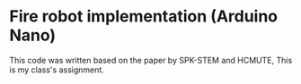 # Fire robot implementation (Arduino Nano)
This code was written based on the paper by SPK-STEM and HCMUTE, This is my class's assignment.
